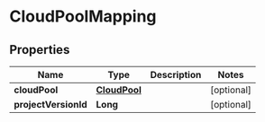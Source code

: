 
# CloudPoolMapping

## Properties
Name | Type | Description | Notes
------------ | ------------- | ------------- | -------------
**cloudPool** | [**CloudPool**](CloudPool.md) |  |  [optional]
**projectVersionId** | **Long** |  |  [optional]



